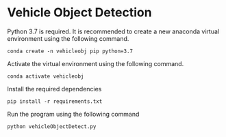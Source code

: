 # Vehicle Object Detection

Python 3.7 is required. It is recommended to create a new anaconda virtual environment using the following command.

```conda create -n vehicleobj pip python=3.7```

Activate the virtual environment using the following command.

```conda activate vehicleobj```

Install the required dependencies

```pip install -r requirements.txt```

Run the program using the following command

```python vehicleObjectDetect.py```
